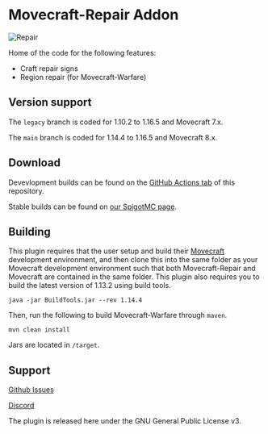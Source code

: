 # Movecraft-Repair Addon
![Repair](https://github.com/APDevTeam/Movecraft-Repair/actions/workflows/maven.yml/badge.svg)

Home of the code for the following features:
 - Craft repair signs
 - Region repair (for Movecraft-Warfare)

## Version support
The `legacy` branch is coded for 1.10.2 to 1.16.5 and Movecraft 7.x.

The `main` branch is coded for 1.14.4 to 1.16.5 and Movecraft 8.x.
 
 ## Download

Devevlopment builds can be found on the [GitHub Actions tab](https://github.com/APDevTeam/Movecraft-Repair/actions) of this repository.

Stable builds can be found on [our SpigotMC page](https://www.spigotmc.org/resources/movecraft-repair.89812/).

## Building
This plugin requires that the user setup and build their [Movecraft](https://github.com/APDevTeam/Movecraft) development environment, and then clone this into the same folder as your Movecraft development environment such that both Movecraft-Repair and Movecraft are contained in the same folder.
This plugin also requires you to build the latest version of 1.13.2 using build tools.

```
java -jar BuildTools.jar --rev 1.14.4
```

Then, run the following to build Movecraft-Warfare through `maven`.
```
mvn clean install
```
Jars are located in `/target`.


## Support
[Github Issues](https://github.com/APDevTeam/Movecraft-Repair/issues)

[Discord](http://bit.ly/JoinAP-Dev)

The plugin is released here under the GNU General Public License v3.
